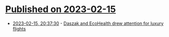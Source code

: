 # [Published on 2023-02-15](index.md)

* [2023-02-15, 20:37:30](https://news.ycombinator.com/item?id=34810218) - [Daszak and EcoHealth drew attention for luxury flights](https://usrtk.org/risky-research/intrepid-virus-hunter-peter-daszak-flies-in-style/)
